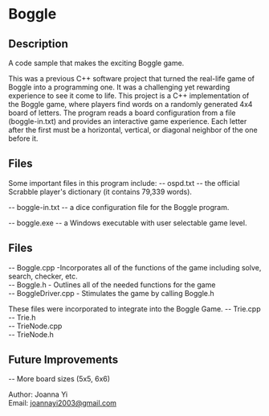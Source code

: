 # Boggle

## Description
A code sample that makes the exciting Boggle game.

This was a previous C++ software project that turned the real-life game of Boggle into a programming one. 
It was a challenging yet rewarding experience to see it come to life.
This project is a C++ implementation of the Boggle game, where players find words on a randomly generated 4x4 board of letters. 
The program reads a board configuration from a file (boggle-in.txt) and provides an interactive game experience.
Each letter after the first must be a horizontal, vertical, or diagonal neighbor of the one before it.


## Files
Some important files in this program include:
-- ospd.txt -- the official Scrabble player's dictionary (it contains 79,339 words).

-- boggle-in.txt -- a dice configuration file for the Boggle program.

-- boggle.exe -- a Windows executable with user selectable game level. 

## Files
-- Boggle.cpp -Incorporates all of the functions of the game including solve, search, checker, etc. <br>
-- Boggle.h - Outlines all of the needed functions for the game <br>
-- BoggleDriver.cpp - Stimulates the game by calling Boggle.h

These files were incorporated to integrate into the Boggle Game. 
-- Trie.cpp <br>
-- Trie.h <br>
-- TrieNode.cpp <br>
-- TrieNode.h

## Future Improvements
-- More board sizes (5x5, 6x6) <br>

Author: Joanna Yi <br>
Email: joannayi2003@gmail.com





